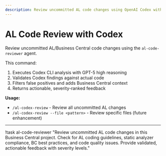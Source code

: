 ```yaml
---
description: Review uncommitted AL code changes using OpenAI Codex with GPT-5 high reasoning
---
```


# AL Code Review with Codex

Review uncommitted AL/Business Central code changes using the `al-code-reviewer` agent.

This command:
1. Executes Codex CLI analysis with GPT-5 high reasoning
2. Validates Codex findings against actual code
3. Filters false positives and adds Business Central context
4. Returns actionable, severity-ranked feedback

**Usage:**
- `/al-codex-review` - Review all uncommitted AL changes
- `/al-codex-review --file <pattern>` - Review specific files (future enhancement)

---

!task al-code-reviewer "Review uncommitted AL code changes in this Business Central project. Check for AL coding guidelines, static analyzer compliance, BC best practices, and code quality issues. Provide validated, actionable feedback with severity levels."
